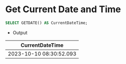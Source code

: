 # Get Current Date and Time

```sql
SELECT GETDATE() AS CurrentDateTime;
```

- Output

| CurrentDateTime         |
|-------------------------|
| 2023-10-10 08:30:52.093 |
